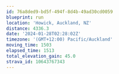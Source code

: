 ```yaml
---
id: 76a8ded9-bd5f-494f-8d4b-49ad30cd0059
blueprint: run
location: 'Howick, Auckland, NZ'
distance: 4336.3
date: '2024-01-28T02:28:02Z'
timezone: '(GMT+12:00) Pacific/Auckland'
moving_time: 1503
elapsed_time: 1513
total_elevation_gain: 45.0
strava_id: 10643767343
---
```

